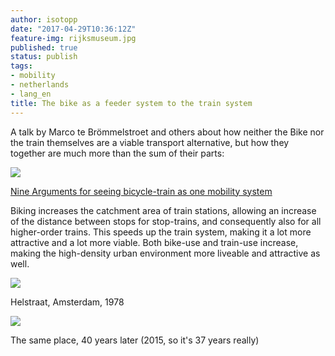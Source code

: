 ```yaml
---
author: isotopp
date: "2017-04-29T10:36:12Z"
feature-img: rijksmuseum.jpg
published: true
status: publish
tags:
- mobility
- netherlands
- lang_en
title: The bike as a feeder system to the train system
---
```

A talk by Marco te Brömmelstroet and others about how neither the Bike nor
the train themselves are a viable transport alternative, but how they
together are much more than the sum of their parts:

[![](https://blog.koehntopp.info/uploads/2017/04/Bildschirmfoto-2017-04-29-um-11.30.40.png)](http://cyclingacademics.blogspot.nl/2015/03/nine-arguments-for-seeing-bicycle-train.html)

[Nine Arguments for seeing bicycle-train as one mobility system](http://cyclingacademics.blogspot.nl/2015/03/nine-arguments-for-seeing-bicycle-train.html)

Biking increases the catchment area of train stations, allowing
an increase of the distance between stops for stop-trains, and consequently
also for all higher-order trains. This speeds up the train system, making it
a lot more attractive and a lot more viable. Both bike-use and train-use
increase, making the high-density urban environment more liveable and
attractive as well.

[![](https://blog.koehntopp.info/uploads/2017/04/helstraat-1978.png)](https://twitter.com/BrentToderian/status/858118219348848640)

Helstraat, Amsterdam, 1978

[![](https://blog.koehntopp.info/uploads/2017/04/helstraat-2015.png)](https://twitter.com/BrentToderian/status/858118219348848640)

The same place, 40 years later (2015, so it's 37 years really)

